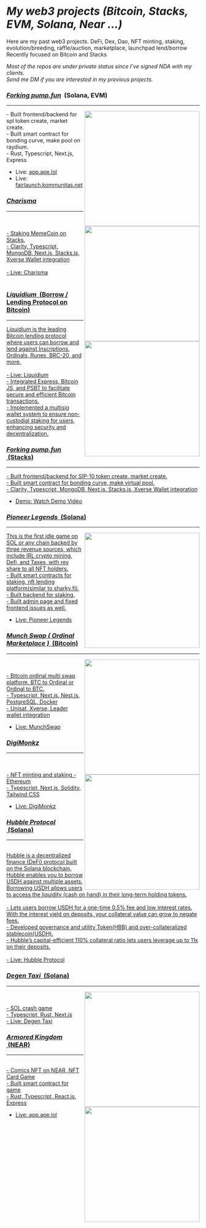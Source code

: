 # <i>My web3 projects (Bitcoin, Stacks, EVM, Solana, Near ...)</i>

Here are my past web3 projects.
DeFi, Dex, Dao, NFT minting, staking, evolution/breeding, raffle/auction, marketplace, launchpad lend/borrow
Recently focused on Bitcoin and Stacks

<div><i>Most of the repos are under private status since I've signed NDA with my clients.</i></div>
<div><i>Send me DM if you are interested in my previous projects.</i></div>

<h3><u><strong><i>Forking pump.fun</i></strong></u> &nbsp;(Solana, EVM)</h3>
<hr />
<img align="right" width="300px" src="https://github.com/damon1205/web3-projects/blob/main/assets/pumpfun.png">
<div>- Built frontend/backend for spl token create, market create.</div>
<div>- Built smart contract for bonding curve, make pool on raydium.</div>
<div>- Rust, Typescript, Next.js, Express</div>

- Live: <a href="https://app.ape.lol/">app.ape.lol</a>
- Live: <a href="https://fairlaunch.kommunitas.net/">fairlaunch.kommunitas.net</a>

<h3><u><strong><i>Charisma</i></strong></h3>
<hr />

<img align="right" width="300px" src="https://github.com/user-attachments/assets/14482b0a-8591-435a-9553-814192ff1a92">
<br />
<br />
<div>- Staking MemeCoin on Stacks.</div>
<div>- Clarity, Typescript, MongoDB, Next.js, Stacks.js, Xverse Wallet integration</div>
  
<br />
- Live: <a href="https://charisma.rocks/">Charisma</a>
<br />
<br />

<h3><u><strong><i>Liquidium</i></strong></u> &nbsp;(Borrow / Lending Protocol on Bitcoin)</h3>
<hr />
<img align="right" width="300px" src="https://github.com/user-attachments/assets/01cc6f81-4231-46bb-beb2-1578b3db4361">
Liquidium is the leading Bitcoin lending protocol where users can borrow and lend against Inscriptions, Ordinals, Runes, BRC-20, and more.
<br />
<br />
- Live: <a href="https://liquidium.fi/">Liquidium</a>
<br />
<div>- Integrated Express, Bitcoin JS, and PSBT to facilitate secure and efficient Bitcoin transactions. </div>
<div>- Implemented a multisig wallet system to ensure non-custodial staking for users, enhancing security and decentralization. </div>

<h3><u><strong><i>Forking pump.fun</i></strong></u> &nbsp;(Stacks)</h3>
<hr />
<div>- Built frontend/backend for SIP-10 token create, market create.</div>
<div>- Built smart contract for bonding curve, make virtual pool.</div>
<div>- Clarity, Typescript, MongoDB, Next.js, Stacks.js, Xverse Wallet integration</div>

- Demo: <a href="https://x.com/Immutal0/status/1828502268708331927">Watch Demo Video</a>

<h3><u><strong><i>Pioneer Legends</i></strong></u> &nbsp;(Solana)</h3>
<hr />

<img align="right" width="300px" src="https://github.com/microgift/web3-developer-solana-evm-etc/assets/127183857/e97e2418-d009-48a0-a7ee-b52731ab3fa3">
<div>This is the first idle game on SOL or any chain backed by three revenue sources, which include IRL crypto mining, Defi, and Taxes, with rev share to all NFT holders.</div>
<div>- Built smart contracts for staking, nft lending platform(similar to sharky.fi).</div>
<div>- Built backend for staking.</div>
<div>- Built admin page and fixed frontend issues as well.</div>

- Live: <a href="https://pioneerlegends.com">Pioneer Legends</a>

<h3><u><strong><i>Munch Swap ( Ordinal Marketplace )</i></strong></u> &nbsp;(Bitcoin)</h3>
<hr />
<img align="right" width="300px" src="https://github.com/damon1205/web3-projects/blob/main/assets/munchswap.png">
<br />
<br />
<div>- Bitcoin ordinal multi swap platform. BTC to Ordinal or Ordinal to BTC.<div>
<div>- Typescript, Next.js, Nest.js, PostgreSQL, Docker<div>
<div>- Unisat, Xverse, Leader wallet integration<div>


- Live: <a href="https://munchswap.xyz/">MunchSwap</a>

<h3><u><strong><i>DigiMonkz</i></strong></u></h3>
<hr />
<img align="right" width="300px" src="https://github.com/damon1205/web3-projects/blob/main/assets/digimonkz.png">
<br />
<br />
<div>- NFT minting and staking - Ethereum<div>
<div>- Typescript, Next.js, Solidity, Tailwind CSS<div>

- Live: <a href="https://digimonkz.com/">DigiMonkz</a>

<h3><u><strong><i>Hubble Protocol</i></strong></u> &nbsp;(Solana)</h3>
<hr />
<br />
<div>Hubble is a decentralized finance (DeFi) protocol built on the Solana blockchain. Hubble enables you to borrow USDH against multiple assets. Borrowing USDH allows users to access the liquidity (cash on hand) in their long-term holding tokens.</div>
<br />
<div>- Lets users borrow USDH for a one-time 0.5% fee and low interest rates. With the interest yield on deposits, your collateral value can grow to negate fees.</div>
<div>- Developed governance and utility Token(HBB) and over-collateralized stablecoin(USDH).</div>
<div>- Hubble’s capital-efficient 110% collateral ratio lets users leverage up to 11x on their deposits.</div>
<br />
- Live: <a href="https://hubbleprotocol.io/">Hubble Protocol</a>

<h3><u><strong><i>Degen Taxi</i></strong></u> &nbsp;(Solana)</h3>
<hr />
<img align="right" width="300px" src="https://github.com/damon1205/web3-projects/blob/main/assets/degentaxi.png">
<br />
<br />
<div>- SOL crash game<div>
<div>- Typescript, Rust, Next.js</div>
- Live: <a href="https://degentaxi.io">Degen Taxi</a>

<h3><u><strong><i>Armored Kingdom</i></strong></u> &nbsp;(NEAR)</h3>
<hr />
<img align="right" width="300px" src="https://github.com/damon1205/web3-projects/blob/main/assets/armoredkingdom.png">
<br />
<div>- Comics NFT on NEAR, NFT Card Game</div>
<div>- Built smart contract for game</div>
<div>- Rust, Typescript, React.js, Express</div>

- Live: <a href="https://www.armoredkingdom.com/">app.ape.lol</a>
